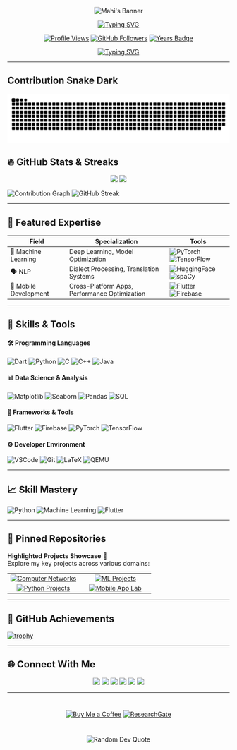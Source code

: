 <!-- 🎯 1. Banner & Introduction -->
<p align="center">
  <img src="https://github.com/Mehraj-Hossain-Mahi/Mehraj-Hossain-Mahi/blob/main/assets/banner.gif?raw=true" alt="Mahi's Banner" width="800">
</p>

<p align="center">
  <a href="https://git.io/typing-svg">
    <img src="https://readme-typing-svg.demolab.com?font=Fira+Code&size=30&duration=4000&pause=1000&color=00CCFF&center=true&vCenter=true&width=800&lines=Assalamu+Alaikum+%F0%9F%91%8B;Welcome+to+My+GitHub+Profile!;Greetings%2C+I'm+Mehraj+Hossain+Mahi+%F0%9F%91%8B&effect=wave" alt="Typing SVG" />
  </a>
</p>

<div align="center">

[![Profile Views](https://komarev.com/ghpvc/?username=Mehraj-Hossain-Mahi&style=flat-square&color=00ccff)](https://github.com/Mehraj-Hossain-Mahi)
[![GitHub Followers](https://img.shields.io/github/followers/Mehraj-Hossain-Mahi?label=Followers&style=flat-square&color=00ccff)](https://github.com/Mehraj-Hossain-Mahi?tab=followers)
[![Years Badge](https://badges.pufler.dev/years/Mehraj-Hossain-Mahi?style=flat-square&color=00ccff)](https://github.com/Mehraj-Hossain-Mahi)

</div>

<p align="center">
  <a href="https://git.io/typing-svg">
    <img src="https://readme-typing-svg.demolab.com?font=Fira+Code&pause=1000&color=22D3E3&center=true&vCenter=true&width=500&lines=Junior+Researcher;Machine+Learning+Specialist;Deep+Learning+Practitioner;NLP+Researcher;Open-Source+Contributor;Mobile+App+Developer;Systems+Architecture+Explorer&effect=bounce" alt="Typing SVG" />
  </a>
</p>

---

## Contribution Snake Dark

![Contribution Snake Dark](https://raw.githubusercontent.com/Mehraj-Hossain-Mahi/Mehraj-Hossain-Mahi/main/assets/github-contribution-grid-snake-dark.svg)


<!-- 📈 2. Activity Stats (Move Streak Up) -->
## 🔥 GitHub Stats & Streaks

<div align="center">
  <img src="https://github-readme-stats.vercel.app/api?username=Mehraj-Hossain-Mahi&show_icons=true&theme=nightowl&hide_border=true&count_private=true" />
  <img src="https://github-readme-stats.vercel.app/api/top-langs/?username=Mehraj-Hossain-Mahi&layout=compact&theme=nightowl&hide_border=true" />
</div>

![Contribution Graph](https://github-readme-activity-graph.vercel.app/graph?username=Mehraj-Hossain-Mahi&theme=react-dark&hide_border=true&area=true)
![GitHub Streak](https://streak-stats.demolab.com/?user=Mehraj-Hossain-Mahi&theme=radical&hide_border=true)

---

<!-- 🛠️ 3. Skill Sections -->
## 🌟 Featured Expertise

<div align="center">
  
| **Field**               | **Specialization**                                | **Tools**                                                                 |
|-------------------------|---------------------------------------------------|---------------------------------------------------------------------------|
| 🤖 Machine Learning     | Deep Learning, Model Optimization                 | ![PyTorch](https://img.shields.io/badge/PyTorch-EE4C2C?logo=pytorch&logoColor=white) ![TensorFlow](https://img.shields.io/badge/TensorFlow-FF6F00?logo=tensorflow&logoColor=white) |
| 🗣️ NLP                 | Dialect Processing, Translation Systems           | ![HuggingFace](https://img.shields.io/badge/HuggingFace-FFD21F?logo=huggingface&logoColor=black) ![spaCy](https://img.shields.io/badge/spaCy-09A3D5?logo=spacy&logoColor=white) |
| 📱 Mobile Development   | Cross-Platform Apps, Performance Optimization     | ![Flutter](https://img.shields.io/badge/Flutter-02569B?logo=flutter&logoColor=white) ![Firebase](https://img.shields.io/badge/Firebase-FFCA28?logo=firebase&logoColor=black) |

</div>

---

## 🧠 Skills & Tools

#### 🛠️ Programming Languages  
![Dart](https://img.shields.io/badge/Dart-0175C2?style=for-the-badge&logo=dart&logoColor=white)
![Python](https://img.shields.io/badge/Python-3776AB?style=for-the-badge&logo=python&logoColor=white)
![C](https://img.shields.io/badge/C-00599C?style=for-the-badge&logo=c&logoColor=white)
![C++](https://img.shields.io/badge/C++-00599C?style=for-the-badge&logo=c%2B%2B&logoColor=white)
![Java](https://img.shields.io/badge/Java-007396?style=for-the-badge&logo=java&logoColor=white)

#### 📊 Data Science & Analysis  
![Matplotlib](https://img.shields.io/badge/Matplotlib-11557C?style=for-the-badge&logo=matplotlib&logoColor=white)
![Seaborn](https://img.shields.io/badge/Seaborn-4C72B0?style=for-the-badge&logo=seaborn&logoColor=white)
![Pandas](https://img.shields.io/badge/Pandas-150458?style=for-the-badge&logo=pandas&logoColor=white)
![SQL](https://img.shields.io/badge/SQL-407AAC?style=for-the-badge&logo=database&logoColor=white)

#### 🧰 Frameworks & Tools  
![Flutter](https://img.shields.io/badge/Flutter-02569B?style=for-the-badge&logo=flutter&logoColor=white)
![Firebase](https://img.shields.io/badge/Firebase-FFCA28?style=for-the-badge&logo=firebase&logoColor=black)
![PyTorch](https://img.shields.io/badge/PyTorch-EE4C2C?style=for-the-badge&logo=pytorch&logoColor=white)
![TensorFlow](https://img.shields.io/badge/TensorFlow-FF6F00?style=for-the-badge&logo=tensorflow&logoColor=white)

#### ⚙️ Developer Environment  
![VSCode](https://img.shields.io/badge/VSCode-007ACC?style=for-the-badge&logo=visual-studio-code&logoColor=white)
![Git](https://img.shields.io/badge/Git-F05032?style=for-the-badge&logo=git&logoColor=white)
![LaTeX](https://img.shields.io/badge/LaTeX-008080?style=for-the-badge&logo=latex&logoColor=white)
![QEMU](https://img.shields.io/badge/QEMU-FF6600?style=for-the-badge&logo=qemu&logoColor=white)

---

## 📈 Skill Mastery

![Python](https://img.shields.io/badge/Python-Expert-3776AB?style=flat&logo=python)
![Machine Learning](https://img.shields.io/badge/ML-Advanced-FF6F00?style=flat&logo=tensorflow)
![Flutter](https://img.shields.io/badge/Flutter-Pro-02569B?style=flat&logo=flutter)

---

<!-- 📌 4. Pinned Repositories -->
## 📌 Pinned Repositories

**Highlighted Projects Showcase** 🚀  
Explore my key projects across various domains:

<table>
  <tr>
    <td align="center" width="50%">
      <a href="https://github.com/Mehraj-Hossain-Mahi/Computer-Networks">
        <img src="https://github-readme-stats.vercel.app/api/pin/?username=Mehraj-Hossain-Mahi&repo=Computer-Networks&theme=nightowl" alt="Computer Networks">
      </a>
    </td>
    <td align="center" width="50%">
      <a href="https://github.com/Mehraj-Hossain-Mahi/Machine-Learning-Projects">
        <img src="https://github-readme-stats.vercel.app/api/pin/?username=Mehraj-Hossain-Mahi&repo=Machine-Learning-Projects&theme=nightowl" alt="ML Projects">
      </a>
    </td>
  </tr>
  <tr>
    <td align="center" width="50%">
      <a href="https://github.com/Mehraj-Hossain-Mahi/Python_All">
        <img src="https://github-readme-stats.vercel.app/api/pin/?username=Mehraj-Hossain-Mahi&repo=Python_All&theme=nightowl" alt="Python Projects">
      </a>
    </td>
    <td align="center" width="50%">
      <a href="https://github.com/Mehraj-Hossain-Mahi/Mobile-Application-Design-Lab">
        <img src="https://github-readme-stats.vercel.app/api/pin/?username=Mehraj-Hossain-Mahi&repo=Mobile-Application-Design-Lab&theme=nightowl" alt="Mobile App Lab">
      </a>
    </td>
  </tr>
</table>

---

<!-- 🏆 5. Achievements -->
## 🏅 GitHub Achievements

[![trophy](https://github-profile-trophy.vercel.app/?username=Mehraj-Hossain-Mahi&theme=onedark&row=2&column=4)](https://github.com/ryo-ma/github-profile-trophy)

---

<!-- 🌐 6. Connect Section -->
## 🌐 Connect With Me

<p align="center">
  <a href="https://your-portfolio.com"><img src="https://img.shields.io/badge/🌐 Portfolio-22D3E3?style=for-the-badge" /></a>
  <a href="https://www.linkedin.com/in/mehraj-hossain-mahi/"><img src="https://img.shields.io/badge/LinkedIn-0077B5?style=for-the-badge&logo=linkedin&logoColor=white" /></a>
  <a href="https://www.kaggle.com/mehrajhossainmahi"><img src="https://img.shields.io/badge/Kaggle-20BEFF?style=for-the-badge&logo=kaggle&logoColor=white" /></a>
  <a href="https://nlp.daffodilvarsity.edu.bd/details/31"><img src="https://img.shields.io/badge/NLP Research-DIU-blue?style=for-the-badge&logo=academia&logoColor=white" /></a>
  <a href="https://orcid.org/0009-0006-8732-9678"><img src="https://img.shields.io/badge/ORCID-0009--0006--8732--9678-A6CE39?style=for-the-badge&logo=orcid&logoColor=white" /></a>
  <a href="mailto:mehrajhossain854@gmail.com"><img src="https://img.shields.io/badge/Email-D14836?style=for-the-badge&logo=gmail&logoColor=white" /></a>
</p>

---

<!-- ☕ 7. Support/Footer -->
<div align="center" style="margin: 40px 0">

[![Buy Me a Coffee](https://img.shields.io/badge/Buy_Me_A_Coffee-FFDD00?style=for-the-badge&logo=ko-fi&logoColor=black)](https://ko-fi.com/mehraj)
[![ResearchGate](https://img.shields.io/badge/ResearchGate-00CCBB?style=for-the-badge&logo=researchgate&logoColor=white)](https://www.researchgate.net/profile/Mehraj-Mahi?ev=hdr_xprf)

</div>

<p align="center">
  <img src="https://quotes-github-readme.vercel.app/api?type=horizontal&theme=dark" alt="Random Dev Quote">
</p>
